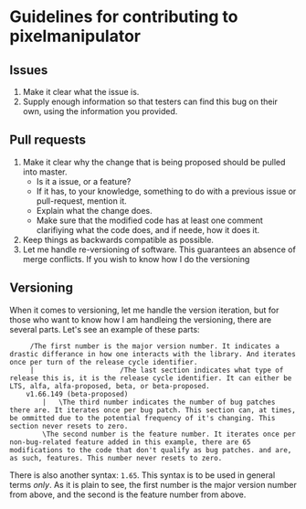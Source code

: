 # Guidelines for contributing to pixelmanipulator

## Issues

1. Make it clear what the issue is.
2. Supply enough information so that testers can find this bug on their own, using the information you provided.

## Pull requests

1. Make it clear why the change that is being proposed should be pulled into master.
	* Is it a issue, or a feature?
	* If it has, to your knowledge, something to do with a previous issue or pull-request, mention it.
	* Explain what the change does.
	* Make sure that the modified code has at least one comment clarifiying what the code does, and if neede, how it does it.
2. Keep things as backwards compatible as possible.
3. Let me handle re-versioning of software. This guarantees an absence of merge conflicts. If you wish to know how I do the versioning

## Versioning

When it comes to versioning, let me handle the version iteration, but for those who want to know how I am handleing the versioning, there are several parts.
Let's see an example of these parts:

         /The first number is the major version number. It indicates a drastic differance in how one interacts with the library. And iterates once per turn of the release cycle identifier.
         |                     /The last section indicates what type of release this is, it is the release cycle identifier. It can either be LTS, alfa, alfa-proposed, beta, or beta-proposed.
        v1.66.149 (beta-proposed)
            |   \The third number indicates the number of bug patches there are. It iterates once per bug patch. This section can, at times, be ommitted due to the potential frequency of it's changing. This section never resets to zero.
            \The second number is the feature number. It iterates once per non-bug-related feature added in this example, there are 65 modifications to the code that don't qualify as bug patches. and are, as such, features. This number never resets to zero.

There is also another syntax: `1.65`. This syntax is to be used in general terms _only_.
As it is plain to see, the first number is the major version number from above, and the second is the feature number from above.
    
